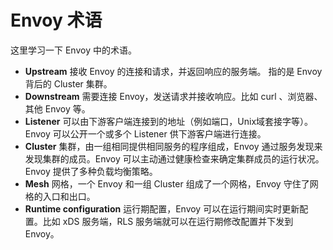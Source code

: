 # Envoy 术语

这里学习一下 Envoy 中的术语。

- **Upstream** 接收 Envoy 的连接和请求，并返回响应的服务端。 指的是 Envoy 背后的 Cluster 集群。
- **Downstream** 需要连接 Envoy，发送请求并接收响应。比如 curl 、浏览器、其他 Envoy 等。
- **Listener** 可以由下游客户端连接到的地址（例如端口，Unix域套接字等）。 Envoy 可以公开一个或多个 Listener 供下游客户端进行连接。
- **Cluster** 集群，由一组相同提供相同服务的程序组成，Envoy 通过服务发现来发现集群的成员。Envoy 可以主动通过健康检查来确定集群成员的运行状况。 Envoy 提供了多种负载均衡策略。
- **Mesh** 网格，一个 Envoy 和一组 Cluster 组成了一个网格，Envoy 守住了网格的入口和出口。
- **Runtime configuration** 运行期配置，Envoy 可以在运行期间实时更新配置。比如  xDS 服务端，RLS 服务端就可以在运行期修改配置并下发到 Envoy。